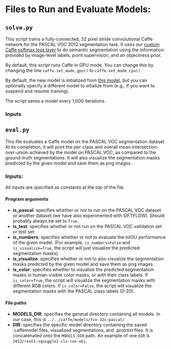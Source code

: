 # Files to Run and Evaluate Models:

## ``solve.py``

This script trains a fully-connected, 32 pixel stride convolutional Caffe network for the PASCAL VOC 2012 segmentation task. It uses our [custom Caffe softmax loss layer](https://github.com/abearman/whats-the-point1/blob/454f0b04d8875349d287801d1041aa9820fe7f50/caffe/src/caffe/layers/softmax_loss_expectation_layer.cu) to do semantic segmentation using the information provided by image-level labels, point supervision, and an objectness prior. 

By default, this script runs Caffe in GPU mode. You can change this by changing the line ``caffe.set_mode_gpu()`` to ``caffe.set_mode_cpu()``. 

By default, the new model is initialized from [this model](https://github.com/abearman/whats-the-point1/tree/master/caffe/models/vgg16-conv-pascal), but you can optionally specify a different model to intialize from (e.g., if you want to suspend and resume training).
 
The script saves a model every 1,000 iterations.

### Inputs


## ``eval.py``

This file evaluates a Caffe model on the PASCAL VOC segmentation dataset. At its completion, it will print the per-class and overall mean intersection-over-union achieved by the model on PASCAL VOC, as compared to the ground-truth segmentations. It will also visualize the segmentation masks predicted by the given model and save them as png images.

### Inputs: 

All inputs are specified as constants at the top of the file. 

#### Program arguments

* **is_pascal**: specifies whether or not to run on the PASCAL VOC dataset or another dataset (we have also experimented with SIFTFLOW). Should probably always be set to ``True``. 
* **is_test**: specifies whether or not run on the PASCAL VOC validation set or test set. 
* **is_numbers**: specifies whether or not to evaluate the mIOU performance of the given model. (For example, ``is_numbers=False`` and ``is_visualize=True``, the script will just visualize the predicted segmentation masks). 
* **is_visualize**: specifies whether or not to also visualize the segmentation masks predicted by the given model and save them as png images.
* **is_color**: specifies whether to visualize the predicted segmentation masks in human-visible color masks, or with their class labels. If ``is_color=True``, the script will visualize the segmentation masks with different RGB colors. If ``is_color=False``, the script will visualize the segmentation masks with the PASCAL class labels (0-20). 

#### File paths

* **MODELS_DIR**: specifies the general directory containing all models. In our case, this is ``../../caffe/models/fcn-32s-pascal/``
* **DIR**: specifies the specific model directory containing the saved .caffemodel files, visualized segmentations, and .prototxt files. It is concatenated onto the ``MODELS_DIR`` path. An example of one ``DIR`` is ``2012/real1-squiggle1-cls-con-obj``. 


